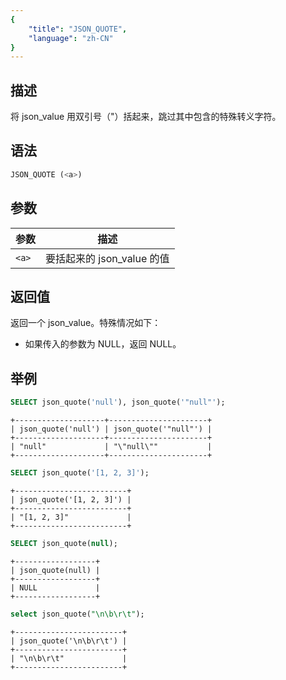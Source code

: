 ```yaml
---
{
    "title": "JSON_QUOTE",
    "language": "zh-CN"
}
---
```


## 描述
将 json_value 用双引号（"）括起来，跳过其中包含的特殊转义字符。

## 语法
```sql
JSON_QUOTE (<a>)
```

## 参数
| 参数 | 描述                  |
|------|---------------------|
| `<a>` | 要括起来的 json_value 的值 |


## 返回值
返回一个 json_value。特殊情况如下：
* 如果传入的参数为 NULL，返回 NULL。

## 举例

```sql
SELECT json_quote('null'), json_quote('"null"');
```

```text
+--------------------+----------------------+
| json_quote('null') | json_quote('"null"') |
+--------------------+----------------------+
| "null"             | "\"null\""           |
+--------------------+----------------------+
```

```sql
SELECT json_quote('[1, 2, 3]');
```
```text
+-------------------------+
| json_quote('[1, 2, 3]') |
+-------------------------+
| "[1, 2, 3]"             |
+-------------------------+
```
```sql
SELECT json_quote(null);
```
```text
+------------------+
| json_quote(null) |
+------------------+
| NULL             |
+------------------+
```

```sql
select json_quote("\n\b\r\t");
```
```text
+------------------------+
| json_quote('\n\b\r\t') |
+------------------------+
| "\n\b\r\t"             |
+------------------------+
```
